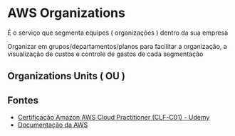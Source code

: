 # AWS Organizations

É o serviço que segmenta equipes ( organizações ) dentro da sua empresa

Organizar em grupos/departamentos/planos para facilitar a organização, a visualização de custos e controle de gastos de cada segmentação  

## Organizations Units ( OU )

## 

## Fontes
- [Certificação Amazon AWS Cloud Practitioner (CLF-C01) - Udemy](https://www.udemy.com/course/certificacao-aws-cloud-practitioner/)
- [Documentação da AWS]()
